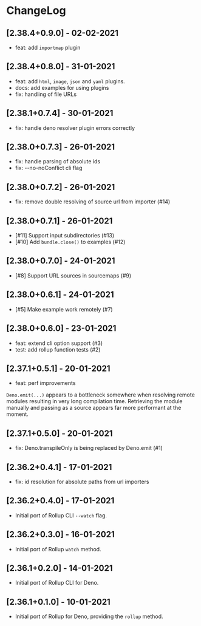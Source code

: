 # ChangeLog

## [2.38.4+0.9.0] - 02-02-2021

- feat: add `importmap` plugin

## [2.38.4+0.8.0] - 31-01-2021

- feat: add `html`, `image`, `json` and `yaml` plugins.
- docs: add examples for using plugins
- fix: handling of file URLs

## [2.38.1+0.7.4] - 30-01-2021

- fix: handle deno resolver plugin errors correctly

## [2.38.0+0.7.3] - 26-01-2021

- fix: handle parsing of absolute ids
- fix: --no-noConflict cli flag

## [2.38.0+0.7.2] - 26-01-2021

- fix: remove double resolving of source url from importer (#14)

## [2.38.0+0.7.1] - 26-01-2021

- [#11] Support input subdirectories (#13) 
- [#10] Add `bundle.close()` to examples (#12)

## [2.38.0+0.7.0] - 24-01-2021

- [#8] Support URL sources in sourcemaps (#9)

## [2.38.0+0.6.1] - 24-01-2021

- [#5] Make example work remotely (#7)

## [2.38.0+0.6.0] - 23-01-2021

- feat: extend cli option support (#3)
- test: add rollup function tests (#2)

## [2.37.1+0.5.1] - 20-01-2021

- feat: perf improvements

`Deno.emit(...)` appears to a bottleneck somewhere when resolving remote modules resulting in very long compilation time. Retrieving the module manually and passing as a source appears far more performant at the moment.

## [2.37.1+0.5.0] - 20-01-2021

- fix: Deno.transpileOnly is being replaced by Deno.emit (#1)

## [2.36.2+0.4.1] - 17-01-2021

- fix: id resolution for absolute paths from url importers

## [2.36.2+0.4.0] - 17-01-2021

- Initial port of Rollup CLI `--watch` flag.

## [2.36.2+0.3.0] - 16-01-2021

- Initial port of Rollup `watch` method.

## [2.36.1+0.2.0] - 14-01-2021

- Initial port of Rollup CLI for Deno.

## [2.36.1+0.1.0] - 10-01-2021

- Initial port of Rollup for Deno, providing the `rollup` method.
